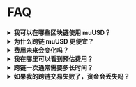 # FAQ

<details>

<summary><strong>我可以在哪些区块链使用 muUSD？</strong></summary>

muUSD 主要在我们的协议内用于已支持的链路，详情参见Supported Chains。随着 Mullex 生态的发展，我们正在与 Metis 及其他区块链项目合作，以增加其应用场景。

</details>

<details>

<summary><strong>为什么跨链 muUSD 更便宜？</strong></summary>

因为 muUSD 是 Mullex 协议的原生资产，其跨链流程（Mint-Burn 模型）更加高效，无需消耗协议的流动性资源。因此我们通过免除 Protocol Fee 来激励用户使用 muUSD，享受更优的费率。

</details>

<details>

<summary><strong>费用未来会变化吗？</strong></summary>

协议保留通过多签治理调整费用参数（特别是 Protocol Fee）的权利。任何费用调整都将通过官方社交媒体和治理投票，如果适用，提前通知社区。

</details>

<details>

<summary><strong>我在哪里可以看到预估费用？</strong></summary>

在您确认交易之前，Mullex Web 界面会清晰显示所有费用的明细和最终您将收到的金额。我们强烈建议您在交易前仔细查看。

</details>

<details>

<summary><strong>跨链一次通常需要多长时间？</strong></summary>

时间主要取决于源链的交易确认速度。通常在源链交易得到足够确认，目标链 1～5 分钟内完成处理，通常<2分钟。

</details>

<details>

<summary><strong>如果我的跨链交易失败了，资金会丢失吗？</strong></summary>

**资金是安全的。** 如果交易在过程中失败，您的资产要么被锁定在源链合约中（可解锁），要么交易还没发送成功，目前可以手动重新交易。在后面的版本中，您只需要在操作界面的“交易历史”中找到该笔交易，并手动点击“重试”或“重新发起”按钮来完成流程。



</details>

